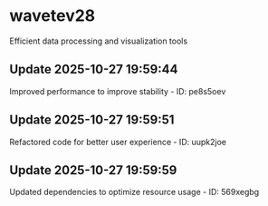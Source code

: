 # wavetev28
Efficient data processing and visualization tools

## Update 2025-10-27 19:59:44
Improved performance to improve stability - ID: pe8s5oev


## Update 2025-10-27 19:59:51
Refactored code for better user experience - ID: uupk2joe


## Update 2025-10-27 19:59:59
Updated dependencies to optimize resource usage - ID: 569xegbg


